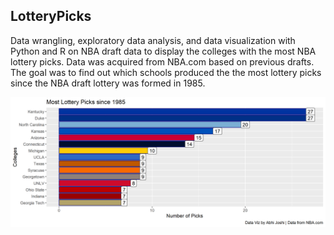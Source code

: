 ## LotteryPicks

Data wrangling, exploratory data analysis, and data visualization with Python and R on NBA draft data to display the colleges with the most NBA lottery picks. Data was acquired from NBA.com based on previous drafts. The goal was to find out which schools produced the the most lottery picks since the NBA draft lottery was formed in 1985.

<img src="./Most NBA Lottery Picks by College.png">
